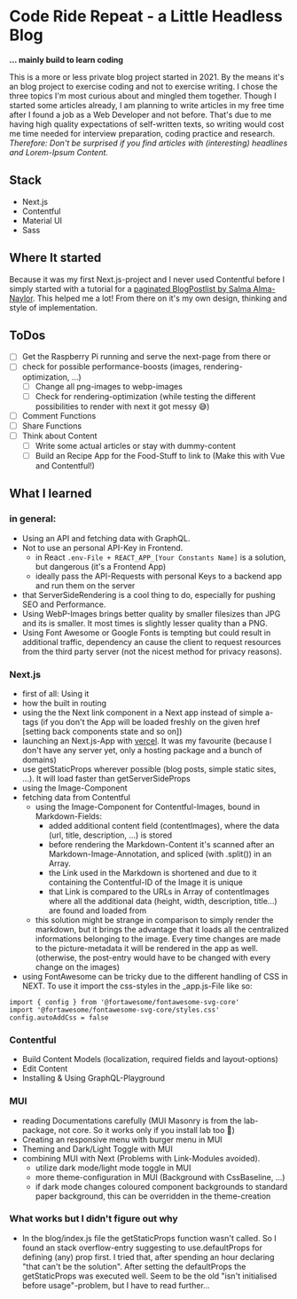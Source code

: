 # Code Ride Repeat - a Little Headless Blog
__... mainly build to learn coding__ 

This is a more or less private blog project started in 2021. By the means it's an blog project to exercise coding and not to exercise writing. I chose the three topics I'm most curious about and mingled them together. Though I started some articles already, I am planning to write articles in my free time after I found a job as a Web Developer and not before. That's due to me having high quality expectations of self-written texts, so writing would cost me time needed for interview preparation, coding practice and research.
_Therefore: Don't be surprised if you find articles with (interesting) headlines and Lorem-Ipsum Content._

## Stack
- Next.js
- Contentful
- Material UI
- Sass

## Where It started
Because it was my first Next.js-project and I never used Contentful before I simply started with a tutorial for a [paginated BlogPostlist by Salma Alma-Naylor](https://www.contentful.com/blog/2021/04/23/paginating-contentful-blogposts-with-nextjs-graphql-api/). This helped me a lot!
From there on it's my own design, thinking and style of implementation. 

## ToDos
* [ ] Get the Raspberry Pi running and serve the next-page from there or 
* [ ] check for possible performance-boosts (images, rendering-optimization, ...)
  * [ ] Change all png-images to webp-images
  * [ ] Check for rendering-optimization (while testing the different possibilities to render with next it got messy 😅)
* [ ] Comment Functions 
* [ ] Share Functions 
* [ ] Think about Content 
  * [ ] Write some actual articles or stay with dummy-content
  * [ ] Build an Recipe App for the Food-Stuff to link to (Make this with Vue and Contentful!)

## What I learned
### in general:
- Using an API and fetching data with GraphQL.
- Not to use an personal API-Key in Frontend.
    - in React `.env-File + REACT_APP_[Your Constants Name]` is a solution, but dangerous (it's a Frontend App)
    - ideally pass the API-Requests with personal Keys to a backend app and run them on the server
- that ServerSideRendering is a cool thing to do, especially for pushing SEO and Performance.
- Using WebP-Images brings better quality by smaller filesizes than JPG and its is smaller. It most times is slightly lesser quality than a PNG.
- Using Font Awesome or Google Fonts is tempting but could result in additional traffic, dependency an cause the client to request resources from the third party server (not the nicest method for privacy reasons). 

### Next.js
- first of all: Using it
- how the built in routing
- using the the Next link component in a Next app instead of simple a-tags (if you don't the App will be loaded freshly on the given href [setting back components state and so on])
- launching an Next.js-App with [vercel](https://vercel.com). It was my favourite (because I don't have any server yet, only a hosting package and a bunch of domains)
- use getStaticProps wherever possible (blog posts, simple static sites, ...). It will load faster than getServerSideProps
- using the Image-Component
- fetching data from Contentful
    - using the Image-Component for Contentful-Images, bound in Markdown-Fields:
        - added additional content field (contentImages), where the data (url, title, description, ...) is stored
        - before rendering the Markdown-Content it's scanned after an Markdown-Image-Annotation, and spliced (with .split()) in an Array. 
        - the Link used in the Markdown is shortened and due to it containing the Contentful-ID of the Image it is unique  
        - that Link is compared to the URLs in Array of contentImages where all the additional data (height, width, description, title...) are found and loaded from
    - this solution might be strange in comparison to simply render the markdown, but it brings the advantage that it loads all the centralized informations belonging to the image. Every time changes are made to the picture-metadata it will be rendered in the app as well. (otherwise, the post-entry would have to be changed with every change on the images)
- using FontAwesome can be tricky due to the different handling of CSS in NEXT. To use it import the css-styles in the _app.js-File like so:
```
import { config } from '@fortawesome/fontawesome-svg-core'
import '@fortawesome/fontawesome-svg-core/styles.css'
config.autoAddCss = false
```

### Contentful
- Build Content Models (localization, required fields and layout-options)
- Edit Content
- Installing & Using GraphQL-Playground

### MUI
- reading Documentations carefully (MUI Masonry is from the lab-package, not core. So it works only if you install lab too 🤣)
- Creating an responsive menu with burger menu in MUI
- Theming and Dark/Light Toggle with MUI 
- combining MUI with Next (Problems with Link-Modules avoided).
    - utilize dark mode/light mode toggle in MUI
    - more theme-configuration in MUI (Background with CssBaseline, ...) 
    - if dark mode changes coloured component backgrounds to standard paper background, this can be overridden in the theme-creation

### What works but I didn't figure out why
- In the blog/index.js file the getStaticProps function wasn't called. So I found an stack overflow-entry suggesting to use.defaultProps for defining (any) prop first. I tried that, after spending an hour declaring "that can't be the solution". After setting the defaultProps the getStaticProps was executed well. Seem to be the old "isn't initialised before usage"-problem, but I have to read further... 